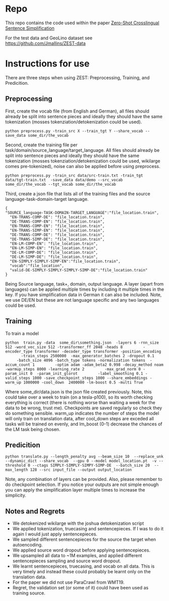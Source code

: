 # Repo

This repo contains the code used within the paper [Zero-Shot Crosslingual Sentence Simplification](http://link.to.come.later)


For the test data and GeoLino dataset see https://github.com/Jmallins/ZEST-data

# Instructions for use 

There are three steps when using ZEST: Preprocessing, Training, and Predicition. 


## Preprocessing

First, create the vocab file (from English and German), all files should already be split into sentence pieces and ideally they should have the same tokenization (mosses tokenziation/detokenization could be used).

```
python preprocess.py -train_src X --train_tgt Y --share_vocab --save_data some_dir/the_vocab
```

Second, create the training file per task/domain/source_language/target_language. All files should already be split into sentence pieces and ideally they should have the same tokenization (mosses tokenziation/detokenization could be used, wikilarge comes pre-tokenized), noise can also be applied before using preprocess.
```
python preprocess.py -train_src data/src-train.txt -train_tgt data/tgt-train.txt  -save_data data/demo --src_vocab some_dir/the_vocab --tgt_vocab some_dir/the_vocab 
```

Third, create a json file that lists all of the training files and the source language-task-domain-target language.

```
{
"SOURCE_language-TASK-DOMAIN-TARGET_LANGUAGE":"file_location.train",
  "EN-TRANS-COMP-DE": "file_location.train",
  "DE-TRANS-COMP-EN": "file_location.train",
  "EN-TRANS-COMP-EN": "file_location.train",
  "EN-TRANS-SIMP-EN": "file_location.train",
  "DE-TRANS-COMP-DE": "file_location.train",
  "DE-TRANS-SIMP-DE": "file_location.train",
  "EN-LM-COMP-EN": "file_location.train",
  "EN-LM-SIMP-EN": "file_location.train",
  "DE-LM-COMP-DE": "file_location.train",
  "DE-LM-SIMP-DE": "file_location.train",
  "EN-SIMPLY-SIMPLY-SIMP-EN":"file_location.train",
  "vocab":"file_location",
  "valid-DE-SIMPLY-SIMPLY-SIMPLY-SIMP-DE":"file_location.train"
}

```
Being Source language, task+, domain, output language. A layer (apart from languages) can be applied multiple times by including it multiple times in the key.  If you have simplification data in German it can also be included. Note, we use DE/EN but these are not language specific and any two languages could be used. 
##  Training

To train a model 
```
python  train.py -data  some_dir\something.json  -layers 6 -rnn_size 512 -word_vec_size 512 -transformer_ff 2048 -heads 8         -encoder_type transformer -decoder_type transformer -position_encoding         -train_steps 2500000  -max_generator_batches 2 -dropout 0.1         -batch_size 4096 -batch_type tokens -normalization tokens  -accum_count 1         -optim adam -adam_beta2 0.998 -decay_method noam -warmup_steps 8000 -learning_rate 2         -max_grad_norm 0 -param_init 0  -param_init_glorot         -label_smoothing 0.1 -valid_steps 1000 -save_checkpoint_steps 1000 --share_embeddings -warm_up 1000000 -cool_down  2400000 -lm-boost 0.5 -multi True 
```

Where some_dir/data.json is the json file created previously. Note, this could take over a week to train (on a tesla-p100), so its worth checking everything is correct (there is nothing worse than waiting a week for the data to be wrong, trust me). Checkpoints are saved regularly so check they do something sensible.  warm_up indicates the number of steps the model will only train on translation data,  after cool_down steps are exceded all tasks will be trained on evenly, and lm_boost (0-1) decrease the chances of the LM task being chosen. 

## Predicition 
```
python translate.py --length_penalty avg --beam_size 10  --replace_unk --dynamic_dict --share_vocab  --gpu 0 --model model_location.pt  -v --threshold 0 --ctags SIMPLY-SIMPLY-SIMPY-SIMP-DE  --batch_size 20  --max_length 128 --src input_file --output output_location 
```
Note, any combination of layers can be provided.  Also, please remember to do checkpoint selection. If you notice your outputs are not simple enough you can apply the simplification layer multiple times to increase the simplicity. 

## Notes and Regrets 

* We detokenized wikilarge with the joshua detokenization script
* We applied tokenization, truecasing and sentencepieces. If I was to do it again I would just apply sentencepieces.
* We sampled different sentencepieces for the source the target when autoencoding.
* We applied source word dropout before applying sentencepieces.
* We upsampled all data to ~1M examples, and applied different sentencepieces sampling and source word dropout.
* We learnt sentencepieces, truecasing, and vocab on all data. This is very timely and instead these could probably be learnt only on the translation data. 
* For the paper we did not use ParaCrawl from WMT19.
* Regret, the validation set (or some of it) could have been used as training source. 
